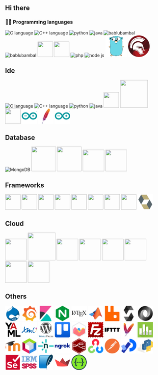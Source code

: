 ## Hi there
<div>

###  👨‍💻  Programming languages
<!-- ![YouTube Channel Subscribers](https://img.shields.io/youtube/channel/subscribers/UCMS8crvN1a1SPjTqc8N26FA?style=social) -->

<p align='left'>
<img src="https://raw.githubusercontent.com/bablubambal/All_logo_and_pictures/1ac69ce5fbc389725f16f989fa53c62d6e1b4883/programming%20languages/c.svg" alt="C language" height="50" width="50" />
<img src="https://raw.githubusercontent.com/bablubambal/All_logo_and_pictures/1ac69ce5fbc389725f16f989fa53c62d6e1b4883/programming%20languages/c%2B%2B.svg" alt="C++ language" height="50" width="50" /> 
<img src="https://raw.githubusercontent.com/bablubambal/All_logo_and_pictures/1ac69ce5fbc389725f16f989fa53c62d6e1b4883/programming%20languages/python.svg" alt="python" height="50" width="50" /> 
<img src="https://raw.githubusercontent.com/bablubambal/All_logo_and_pictures/1ac69ce5fbc389725f16f989fa53c62d6e1b4883/programming%20languages/java.svg" alt="java" height="50" width="50" /> 
<img src="https://raw.githubusercontent.com/bablubambal/All_logo_and_pictures/1ac69ce5fbc389725f16f989fa53c62d6e1b4883/programming%20languages/javascript.svg" alt="bablubambal" height="50" width="50" /> 
<img src="https://raw.githubusercontent.com/bablubambal/All_logo_and_pictures/1ac69ce5fbc389725f16f989fa53c62d6e1b4883/programming%20languages/typescript.svg" alt="bablubambal" height="50" width="50" /> 
<img src="https://github.com/bablubambal/All_logo_and_pictures/blob/main/programming%20languages/bash.svg" height="50" width="50" />
<img src="https://github.com/bablubambal/All_logo_and_pictures/blob/main/programming%20languages/kotlin.svg" height="50" width="50" />
<img src="https://raw.githubusercontent.com/bablubambal/All_logo_and_pictures/1ac69ce5fbc389725f16f989fa53c62d6e1b4883/social%20icons/php.svg" alt="php" height="50" width="50" />
<img src="https://raw.githubusercontent.com/bablubambal/All_logo_and_pictures/1ac69ce5fbc389725f16f989fa53c62d6e1b4883/frameworks/nodejs.svg" alt="node js" height="50" width="50" />
<img src="https://github.com/devicons/devicon/blob/master/icons/go/go-original.svg" height="70" width="70" />
<img src="https://github.com/devicons/devicon/blob/master/icons/delphi/delphi-original.svg" height="70" width="70" />
</p>

## Ide
<p align='left'>
<img src="https://raw.githubusercontent.com/bablubambal/All_logo_and_pictures/62487087dc4f4f5efee637addbc67a16dd374bf6/text%20editors/atom.svg" alt="C language" height="50" width="50" />
<img src="https://raw.githubusercontent.com/bablubambal/All_logo_and_pictures/62487087dc4f4f5efee637addbc67a16dd374bf6/text%20editors/notepad%2B%2B.png" alt="C++ language" height="50" width="50" /> 
<img src="https://raw.githubusercontent.com/bablubambal/All_logo_and_pictures/62487087dc4f4f5efee637addbc67a16dd374bf6/text%20editors/sublime.svg" alt="python" height="50" width="50" /> 
<img src="https://raw.githubusercontent.com/bablubambal/All_logo_and_pictures/62487087dc4f4f5efee637addbc67a16dd374bf6/text%20editors/vscode.svg" alt="java" height="50" width="50" /> 
<img src="https://github.com/bablubambal/All_logo_and_pictures/blob/main/ides/android-studio.svg" height="50" width="50" />
<img src="https://github.com/bablubambal/All_logo_and_pictures/blob/main/ides/eclipse.svg" height="90" width="90" />
<img src="https://github.com/bablubambal/All_logo_and_pictures/blob/main/ides/intellij.svg" height="50" width="50" />
<img src="https://github.com/devicons/devicon/blob/master/icons/arduino/arduino-original.svg" height="50" width="50" />
<img src="https://github.com/devicons/devicon/blob/master/icons/apache/apache-original.svg" height="50" width="50" />
<img src="https://github.com/devicons/devicon/blob/master/icons/arduino/arduino-original.svg" height="50" width="50" />
</p>

## Database
<p align='left'>
<img src="https://github.com/bablubambal/All_logo_and_pictures/blob/main/databases/mongodb.svg" alt="MongoDB" height="120" width="120" />
<img src="https://github.com/bablubambal/All_logo_and_pictures/blob/main/databases/mysql.svg" height="80" width="80" />
<img src="https://github.com/bablubambal/All_logo_and_pictures/blob/main/databases/oracle.svg" height="80" width="80" />
<img src="https://github.com/bablubambal/All_logo_and_pictures/blob/main/databases/postgresql.svg" height="70" width="70" />
<img src="https://github.com/bablubambal/All_logo_and_pictures/blob/main/databases/redis.svg" height="70" width="70" />  
</p>

## Frameworks
<p align='left'>
<img src="https://github.com/bablubambal/All_logo_and_pictures/blob/main/frameworks/android.svg" height="50" width="50" />
<img src="https://github.com/bablubambal/All_logo_and_pictures/blob/main/frameworks/angular.svg" height="50" width="50" />
<img src="https://github.com/bablubambal/All_logo_and_pictures/blob/main/frameworks/boostrap.svg" height="50" width="50" />
<img src="https://github.com/bablubambal/All_logo_and_pictures/blob/main/frameworks/django.svg" height="50" width="50" />
<img src="https://github.com/bablubambal/All_logo_and_pictures/blob/main/frameworks/flask.svg" height="50" width="50" />
<img src="https://github.com/bablubambal/All_logo_and_pictures/blob/main/frameworks/jquery.svg" height="50" width="50" />
<img src="https://github.com/bablubambal/All_logo_and_pictures/blob/main/frameworks/materialize.svg" height="50" width="50" />
<img src="https://github.com/bablubambal/All_logo_and_pictures/blob/main/frameworks/spring.svg" height="50" width="50" />
<img src="https://github.com/devicons/devicon/blob/master/icons/hibernate/hibernate-original.svg" height="50" width="50" />  
</p>

## Cloud
<p align='left'>
<img src="https://github.com/bablubambal/All_logo_and_pictures/blob/main/cloud/amazon.svg" height="70" width="70" />
<img src="https://github.com/bablubambal/All_logo_and_pictures/blob/main/cloud/azure.svg" height="90" width="90" />
<img src="https://github.com/bablubambal/All_logo_and_pictures/blob/main/cloud/bitbucket.svg" height="70" width="70" />
<img src="https://github.com/bablubambal/All_logo_and_pictures/blob/main/cloud/docker.svg" height="70" width="70" />
<img src="https://github.com/bablubambal/All_logo_and_pictures/blob/main/cloud/firebase.svg" height="70" width="70" />
<img src="https://github.com/bablubambal/All_logo_and_pictures/blob/main/cloud/github.svg" height="70" width="70" />
<img src="https://github.com/bablubambal/All_logo_and_pictures/blob/main/cloud/gitlab.svg" height="70" width="70" />
<img src="https://github.com/bablubambal/All_logo_and_pictures/blob/main/cloud/heroku.svg" height="70" width="70" />
</p>

## Others
<p align='left'>
<img src="https://github.com/devicons/devicon/blob/master/icons/drupal/drupal-original.svg" height="50" width="50" />
<img src="https://github.com/devicons/devicon/blob/master/icons/grafana/grafana-original.svg" height="50" width="50" />
<img src="https://github.com/devicons/devicon/blob/master/icons/kibana/kibana-original.svg" height="50" width="50" />
<img src="https://github.com/devicons/devicon/blob/master/icons/nginx/nginx-original.svg" height="50" width="50" />
<img src="https://github.com/devicons/devicon/blob/master/icons/latex/latex-original.svg" height="50" width="50" />
<img src="https://github.com/devicons/devicon/blob/master/icons/matlab/matlab-original.svg" height="50" width="50" />
<img src="https://github.com/devicons/devicon/blob/master/icons/rabbitmq/rabbitmq-original.svg" height="50" width="50" />
<img src="https://github.com/devicons/devicon/blob/master/icons/solidity/solidity-original.svg" height="50" width="50" />
<img src="https://github.com/devicons/devicon/blob/master/icons/json/json-original.svg" height="50" width="50" />
<img src="https://github.com/devicons/devicon/blob/master/icons/yaml/yaml-original.svg" height="50" width="50" />
<img src="https://github.com/devicons/devicon/blob/master/icons/xml/xml-original.svg" height="50" width="50" />
<img src="https://github.com/devicons/devicon/blob/master/icons/wordpress/wordpress-original.svg" height="50" width="50" />
<img src="https://github.com/devicons/devicon/blob/master/icons/trello/trello-original.svg" height="50" width="50" />
<img src="https://github.com/devicons/devicon/blob/master/icons/chartjs/chartjs-original.svg" height="50" width="50" />
<img src="https://github.com/devicons/devicon/blob/master/icons/filezilla/filezilla-original.svg" height="50" width="50" />
<img src="https://github.com/devicons/devicon/blob/master/icons/ifttt/ifttt-original.svg" height="50" width="50" />
<img src="https://github.com/devicons/devicon/blob/master/icons/maven/maven-original.svg" height="50" width="50" />
<img src="https://github.com/devicons/devicon/blob/master/icons/minitab/minitab-original.svg" height="50" width="50" />
<img src="https://github.com/devicons/devicon/blob/master/icons/moodle/moodle-original.svg" height="50" width="50" />
<img src="https://github.com/devicons/devicon/blob/master/icons/netbeans/netbeans-original.svg" height="50" width="50" />
<img src="https://github.com/devicons/devicon/blob/master/icons/netlify/netlify-original.svg" height="50" width="50" />
<img src="https://github.com/devicons/devicon/blob/master/icons/ngrok/ngrok-original.svg" height="50" width="50" />
<img src="https://github.com/devicons/devicon/blob/master/icons/nodered/nodered-original.svg" height="50" width="50" />
<img src="https://github.com/devicons/devicon/blob/master/icons/opencv/opencv-original.svg" height="50" width="50" />
<img src="https://github.com/devicons/devicon/blob/master/icons/postman/postman-original.svg" height="50" width="50" />
<img src="https://github.com/devicons/devicon/blob/master/icons/processing/processing-original.svg" height="50" width="50" />
<img src="https://github.com/devicons/devicon/blob/master/icons/pypi/pypi-original.svg" height="50" width="50" />
<img src="https://github.com/devicons/devicon/blob/master/icons/selenium/selenium-original.svg" height="50" width="50" />
<img src="https://github.com/devicons/devicon/blob/master/icons/spss/spss-original.svg" height="50" width="50" />
<img src="https://github.com/devicons/devicon/blob/master/icons/sqlite/sqlite-original.svg" height="50" width="50" />
<img src="https://github.com/devicons/devicon/blob/master/icons/streamlit/streamlit-original.svg" height="50" width="50" />
<img src="https://github.com/devicons/devicon/blob/master/icons/swagger/swagger-original.svg" height="50" width="50" />
</p>


<!-- 
![Rosiberto's Stats](https://github-readme-stats.vercel.app/api?username=Rosiberto&theme=algolia&show_icons=true&hide_border=true&count_private=true)
![Rosiberto's Top Languages](https://github-readme-stats.vercel.app/api/top-langs/?username=Rosiberto&theme=algolia&show_icons=true&hide_border=true&layout=compact) 
![Rosiberto's Streak](https://github-readme-streak-stats.herokuapp.com/?user=Rosiberto&theme=algolia&hide_border=true)
-->
</div>
